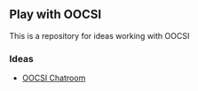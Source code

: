 ## Play with OOCSI

This is a repository for ideas working with OOCSI

### Ideas

- [OOCSI Chatroom]()
